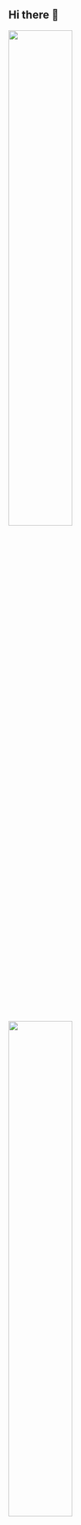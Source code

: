 ## Hi there 👋

<div>
  <a href="https://github.com/reicamargo">
  <img width="50%" src="https://github-readme-stats.vercel.app/api?username=reicamargo&show_icons=true&theme=dark&include_all_commits=true&count_private=true"/>
  <img width="50%" src="https://github-readme-stats.vercel.app/api/top-langs/?username=reicamargo&layout=compact&langs_count=7&theme=dark"/>
</div>

<!--
**reicamargo/reicamargo** is a ✨ _special_ ✨ repository because its `README.md` (this file) appears on your GitHub profile.

Here are some ideas to get you started:

- 🔭 I’m currently working on ...
- 🌱 I’m currently learning ...
- 👯 I’m looking to collaborate on ...
- 🤔 I’m looking for help with ...
- 💬 Ask me about ...
- 📫 How to reach me: ...
- 😄 Pronouns: ...
- ⚡ Fun fact: ...
-->
